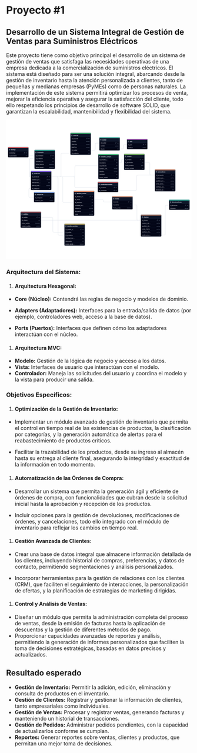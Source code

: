 # Proyecto #1



## Desarrollo de un Sistema Integral de Gestión de Ventas para Suministros Eléctricos



Este proyecto tiene como objetivo principal el desarrollo de un sistema de gestión de ventas que satisfaga las necesidades operativas de una empresa dedicada a la comercialización de suministros eléctricos. El sistema está diseñado para ser una solución integral, abarcando desde la gestión de inventario hasta la atención personalizada a clientes, tanto de pequeñas y medianas empresas (PyMEs) como de personas naturales. La implementación de este sistema permitirá optimizar los procesos de venta, mejorar la eficiencia operativa y asegurar la satisfacción del cliente, todo ello respetando los principios de desarrollo de software SOLID, que garantizan la escalabilidad, mantenibilidad y flexibilidad del sistema.



![](tiendaelectrica-db.jpeg)



### **Arquitectura del Sistema:**



1. #### **Arquitectura Hexagonal:**

- **Core (Núcleo):** Contendrá las reglas de negocio y modelos de dominio.

- **Adapters (Adaptadores):** Interfaces para la entrada/salida de datos (por ejemplo, controladores web, acceso a la base de datos).

- **Ports (Puertos):** Interfaces que definen cómo los adaptadores interactúan con el núcleo.

  

1. #### **Arquitectura MVC:**

- **Modelo:** Gestión de la lógica de negocio y acceso a los datos.
- **Vista:** Interfaces de usuario que interactúan con el modelo.
- **Controlador:** Maneja las solicitudes del usuario y coordina el modelo y la vista para producir una salida.





### **Objetivos Específicos:**



1. #### **Optimización de la Gestión de Inventario:**

- Implementar un módulo avanzado de gestión de inventario que permita el control en tiempo real de las existencias de productos, la clasificación por categorías, y la generación automática de alertas para el reabastecimiento de productos críticos.

- Facilitar la trazabilidad de los productos, desde su ingreso al almacén hasta su entrega al cliente final, asegurando la integridad y exactitud de la información en todo momento.

  

1. #### **Automatización de las Órdenes de Compra:**

- Desarrollar un sistema que permita la generación ágil y eficiente de órdenes de compra, con funcionalidades que cubran desde la solicitud inicial hasta la aprobación y recepción de los productos.

- Incluir opciones para la gestión de devoluciones, modificaciones de órdenes, y cancelaciones, todo ello integrado con el módulo de inventario para reflejar los cambios en tiempo real.

  

1. #### **Gestión Avanzada de Clientes:**

- Crear una base de datos integral que almacene información detallada de los clientes, incluyendo historial de compras, preferencias, y datos de contacto, permitiendo segmentaciones y análisis personalizados.

- Incorporar herramientas para la gestión de relaciones con los clientes (CRM), que faciliten el seguimiento de interacciones, la personalización de ofertas, y la planificación de estrategias de marketing dirigidas.

  

1. #### **Control y Análisis de Ventas:**

- Diseñar un módulo que permita la administración completa del proceso de ventas, desde la emisión de facturas hasta la aplicación de descuentos y la gestión de diferentes métodos de pago.
- Proporcionar capacidades avanzadas de reportes y análisis, permitiendo la generación de informes personalizados que faciliten la toma de decisiones estratégicas, basadas en datos precisos y actualizados.



## Resultado esperado



- **Gestión de Inventario:** Permitir la adición, edición, eliminación y consulta de productos en el inventario.
- **Gestión de Clientes:** Registrar y gestionar la información de clientes, tanto empresariales como individuales.
- **Gestión de Ventas:** Procesar y registrar ventas, generando facturas y manteniendo un historial de transacciones.
- **Gestión de Pedidos:** Administrar pedidos pendientes, con la capacidad de actualizarlos conforme se cumplan.
- **Reportes:** Generar reportes sobre ventas, clientes y productos, que permitan una mejor toma de decisiones.
